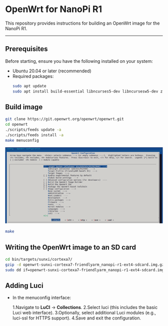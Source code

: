 # OpenWrt for NanoPi R1

This repository provides instructions for building an OpenWrt image for the NanoPi R1.

---

## Prerequisites

Before starting, ensure you have the following installed on your system:

- Ubuntu 20.04 or later (recommended)
- Required packages:
  ```bash
  sudo apt update
  sudo apt install build-essential libncurses5-dev libncursesw5-dev zlib1g-dev gawk git gettext libssl-dev xsltproc rsync wget unzip python3
  ```
## Build image
  ```bash
  git clone https://git.openwrt.org/openwrt/openwrt.git
  cd openwrt
  ./scripts/feeds update -a
  ./scripts/feeds install -a
  make menuconfig
  ```
![Alt text](images/menuconfig-nanopi-R1.png) 

  ```bash
  make 
  ```
## Writing the OpenWrt image to an SD card
  ```bash
  cd bin/targets/sunxi/cortexa7/
  gzip -d openwrt-sunxi-cortexa7-friendlyarm_nanopi-r1-ext4-sdcard.img.gz  
  sudo dd if=openwrt-sunxi-cortexa7-friendlyarm_nanopi-r1-ext4-sdcard.img of=/dev/sdc
  ```
## Adding Luci

- In the menuconfig interface:

    1.Navigate to **LuCI** → **Collections**.
    2.Select luci (this includes the basic Luci web interface).
    3.Optionally, select additional Luci modules (e.g., luci-ssl for HTTPS support).
    4.Save and exit the configuration.




